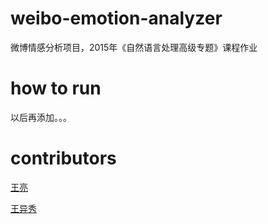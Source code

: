 # weibo-emotion-analyzer

微博情感分析项目，2015年《自然语言处理高级专题》课程作业

# how to run

以后再添加。。。

# contributors

[王亮](weibo.com/intfloat)

[王异秀]()
